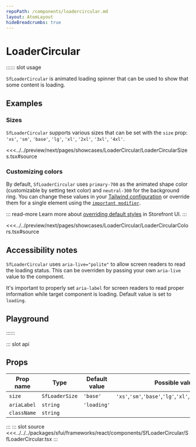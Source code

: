 ```yaml
---
repoPath: /components/loadercircular.md
layout: AtomLayout
hideBreadcrumbs: true
---
```

# LoaderCircular

:::::: slot usage

`SfLoaderCircular` is animated loading spinner that can be used to show that some content is loading.

## Examples

### Sizes

`SfLoaderCircular` supports various sizes that can be set with the `size` prop: `'xs'`, `'sm'`, `'base'`, `'lg'`, `'xl'`, `'2xl'`, `'3xl'`, `'4xl'`.

<Showcase showcase-name="LoaderCircular/LoaderCircularSizes" style="min-height:320px">

<<<../../preview/next/pages/showcases/LoaderCircular/LoaderCircularSizes.tsx#source

</Showcase>

### Customizing colors

By default, `SfLoaderCircular` uses `primary-700` as the animated shape color (customizable by setting text color) and `neutral-300` for the background ring. You can change these values in your [Tailwind configuration](https://tailwindcss.com/docs/configuration#theme) or override them for a single element using the [`important modifier`](https://tailwindcss.com/docs/configuration#important-modifier).

::: read-more
Learn more about [overriding default styles](/react/customization/overriding-default-styles) in Storefront UI.
:::

<Showcase showcase-name="LoaderCircular/LoaderCircularColors">

<<<../../preview/next/pages/showcases/LoaderCircular/LoaderCircularColors.tsx#source

</Showcase>

## Accessibility notes

`SfLoaderCircular` uses `aria-live="polite"` to allow screen readers to read the loading status. This can be overriden by passing your own `aria-live` value to the component.

It's important to properly set `aria-label` for screen readers to read proper information while target component is loading. Default value is set to `loading`.


## Playground

<Generate />
::::::

::: slot api

## Props

| Prop name             | Type                       | Default value                 | Possible values                      |
|-----------------------|----------------------------|-------------------------------|--------------------------------------|
| `size`                |      `SfLoaderSize`        | `'base'`           | `'xs'`,`'sm'`,`'base'`,`'lg'`,`'xl'`,`'2xl'`,`'3xl'`,`'4xl'` |
| `ariaLabel`    |      `string`                | `'loading'`                     |                                      |
| `className`             |  `string`                    |               |                                  |            |
:::
::: slot source
<SourceCode>
<<<../../../packages/sfui/frameworks/react/components/SfLoaderCircular/SfLoaderCircular.tsx
</SourceCode>
:::
